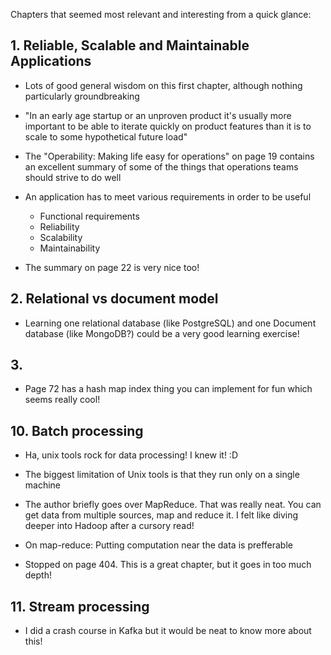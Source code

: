 
Chapters that seemed most relevant and interesting from a quick glance:

## 1. Reliable, Scalable and Maintainable Applications
- Lots of good general wisdom on this first chapter, although nothing particularly groundbreaking
- "In an early age startup or an unproven product it's usually more important to be able to iterate quickly on product features than it is to scale to some hypothetical future load"

- The "Operability: Making life easy for operations" on page 19 contains an excellent summary of some of the things that operations teams should strive to do well

- An application has to meet various requirements in order to be useful
    - Functional requirements
    - Reliability
    - Scalability
    - Maintainability
- The summary on page 22 is very nice too!

## 2. Relational vs document model
- Learning one relational database (like PostgreSQL) and one Document database (like MongoDB?) could be a very good learning exercise!

## 3.
- Page 72 has a hash map index thing you can implement for fun which seems really cool!

## 10. Batch processing
- Ha, unix tools rock for data processing! I knew it! :D
- The biggest limitation of Unix tools is that they run only on a single machine
- The author briefly goes over MapReduce. That was really neat. You can get data from multiple sources, map and reduce it. I felt like diving deeper into Hadoop after a cursory read!
- On map-reduce: Putting computation near the data is prefferable

- Stopped on page 404. This is a great chapter, but it goes in too much depth!

## 11. Stream processing
- I did a crash course in Kafka but it would be neat to know more about this!